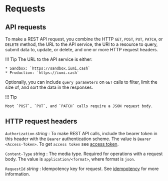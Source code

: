 # Requests

## API requests

To make a REST API request, you combine the HTTP `GET`, `POST`, `PUT`, `PATCH`, or `DELETE` method, 
the URL to the API service, the URI to a resource to query, submit data to, update, or delete,
and one or more HTTP request headers.

!!! Tip
    The URL to the API service is either:

    * Sandbox: `https://sandbox.iumi.cash`
    * Production: `https://iumi.cash`

Optionally, you can include `query parameters` on `GET` calls to filter,
limit the size of, and sort the data in the responses.

!!! Tip

    Most `POST`, `PUT`, and `PATCH` calls require a JSON request body.


## HTTP request headers

`Authorization` *string*
:    To make REST API calls, include the bearer token in this header with the `Bearer` authentication scheme. 
     The value is `Bearer <Access-Token>`. To get `access token` see [access token].

`Content-Type` *string*
:    The media type. Required for operations with a request body. The value is `application/<format>`, where format is `json`.

`RequestId` *string*
:    Idempotency key for request. See [idempotency] for more information.


[idempotency]: /idempotency/
[access token]: /authentication/#generate-access-token-api
